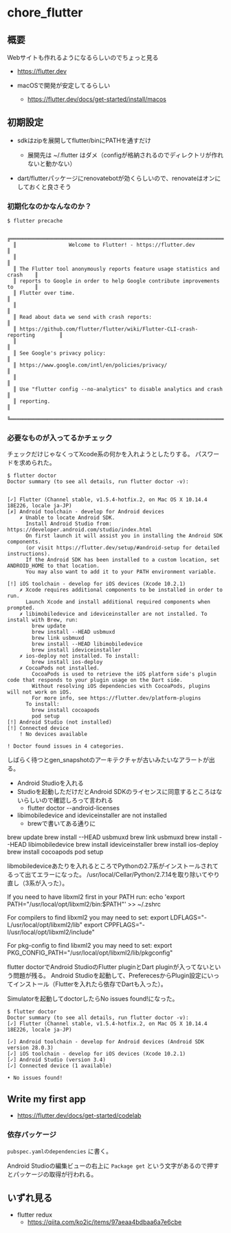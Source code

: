 # chore_flutter

## 概要

Webサイトも作れるようになるらしいのでちょっと見る

- https://flutter.dev

- macOSで開発が安定してるらしい
  - https://flutter.dev/docs/get-started/install/macos

## 初期設定

- sdkはzipを展開してflutter/binにPATHを通すだけ
  - 展開先は ~/.flutter はダメ（configが格納されるのでディレクトリが作れないと動かない）

- dart/flutterパッケージにrenovatebotが効くらしいので、renovateはオンにしておくと良さそう

### 初期化なのかなんなのか？

```
$ flutter precache

  ╔════════════════════════════════════════════════════════════════════════════╗
  ║                 Welcome to Flutter! - https://flutter.dev                  ║
  ║                                                                            ║
  ║ The Flutter tool anonymously reports feature usage statistics and crash    ║
  ║ reports to Google in order to help Google contribute improvements to       ║
  ║ Flutter over time.                                                         ║
  ║                                                                            ║
  ║ Read about data we send with crash reports:                                ║
  ║ https://github.com/flutter/flutter/wiki/Flutter-CLI-crash-reporting        ║
  ║                                                                            ║
  ║ See Google's privacy policy:                                               ║
  ║ https://www.google.com/intl/en/policies/privacy/                           ║
  ║                                                                            ║
  ║ Use "flutter config --no-analytics" to disable analytics and crash         ║
  ║ reporting.                                                                 ║
  ╚════════════════════════════════════════════════════════════════════════════╝

```

### 必要なものが入ってるかチェック

チェックだけじゃなくってXcode系の何かを入れようとしたりする。
パスワードを求められた。

```
$ flutter doctor
Doctor summary (to see all details, run flutter doctor -v):


[✓] Flutter (Channel stable, v1.5.4-hotfix.2, on Mac OS X 10.14.4 18E226, locale ja-JP)
[✗] Android toolchain - develop for Android devices
    ✗ Unable to locate Android SDK.
      Install Android Studio from: https://developer.android.com/studio/index.html
      On first launch it will assist you in installing the Android SDK components.
      (or visit https://flutter.dev/setup/#android-setup for detailed instructions).
      If the Android SDK has been installed to a custom location, set ANDROID_HOME to that location.
      You may also want to add it to your PATH environment variable.

[!] iOS toolchain - develop for iOS devices (Xcode 10.2.1)
    ✗ Xcode requires additional components to be installed in order to run.
      Launch Xcode and install additional required components when prompted.
    ✗ libimobiledevice and ideviceinstaller are not installed. To install with Brew, run:
        brew update
        brew install --HEAD usbmuxd
        brew link usbmuxd
        brew install --HEAD libimobiledevice
        brew install ideviceinstaller
    ✗ ios-deploy not installed. To install:
        brew install ios-deploy
    ✗ CocoaPods not installed.
        CocoaPods is used to retrieve the iOS platform side's plugin code that responds to your plugin usage on the Dart side.
        Without resolving iOS dependencies with CocoaPods, plugins will not work on iOS.
        For more info, see https://flutter.dev/platform-plugins
      To install:
        brew install cocoapods
        pod setup
[!] Android Studio (not installed)
[!] Connected device
    ! No devices available

! Doctor found issues in 4 categories.
```

しばらく待つとgen_snapshotのアーキテクチャが古いみたいなアラートが出る。

- Android Studioを入れる
- Studioを起動しただけだとAndroid SDKのライセンスに同意するところはないらしいので確認しろって言われる
  - flutter doctor --android-licenses
- libimobiledevice and ideviceinstaller are not installed
  - brewで書いてある通りに

brew update
brew install --HEAD usbmuxd
brew link usbmuxd
brew install --HEAD libimobiledevice
brew install ideviceinstaller
brew install ios-deploy
brew install cocoapods
pod setup

libmobiledeviceあたりを入れるところでPythonの2.7系がインストールされてるって出てエラーになった。
/usr/local/Cellar/Python/2.7.14を取り除いてやり直し（3系が入った）。

If you need to have libxml2 first in your PATH run:
  echo 'export PATH="/usr/local/opt/libxml2/bin:$PATH"' >> ~/.zshrc

For compilers to find libxml2 you may need to set:
  export LDFLAGS="-L/usr/local/opt/libxml2/lib"
  export CPPFLAGS="-I/usr/local/opt/libxml2/include"

For pkg-config to find libxml2 you may need to set:
  export PKG_CONFIG_PATH="/usr/local/opt/libxml2/lib/pkgconfig"

flutter doctorでAndroid StudioのFlutter pluginとDart pluginが入ってないという問題が残る。
Android Studioを起動して、PreferecesからPlugin設定にいってインストール（Flutterを入れたら依存でDartも入った）。

Simulatorを起動してdoctorしたらNo issues found!になった。

```
$ flutter doctor
Doctor summary (to see all details, run flutter doctor -v):
[✓] Flutter (Channel stable, v1.5.4-hotfix.2, on Mac OS X 10.14.4 18E226, locale ja-JP)

[✓] Android toolchain - develop for Android devices (Android SDK version 28.0.3)
[✓] iOS toolchain - develop for iOS devices (Xcode 10.2.1)
[✓] Android Studio (version 3.4)
[✓] Connected device (1 available)

• No issues found!
```

## Write my first app

- https://flutter.dev/docs/get-started/codelab

### 依存パッケージ

`pubspec.yamlのdependencies` に書く。

Android Studioの編集ビューの右上に `Package get` という文字があるので押すとパッケージの取得が行われる。

## いずれ見る

- flutter redux
  - https://qiita.com/ko2ic/items/97aeaa4bdbaa6a7e6cbe
